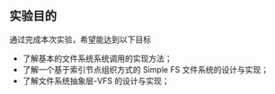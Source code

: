 ## 实验目的

通过完成本次实验，希望能达到以下目标

- 了解基本的文件系统系统调用的实现方法；
- 了解一个基于索引节点组织方式的 Simple FS 文件系统的设计与实现；
- 了解文件系统抽象层-VFS 的设计与实现；
